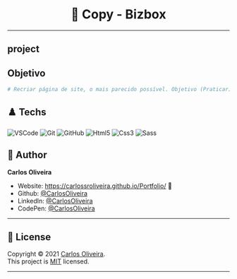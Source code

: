 <h1 align="center"> 🏴󠁧󠁢󠁥󠁮󠁧󠁿 Copy - Bizbox </h1>

---

project
---

## Objetivo
```bash
# Recriar página de site, o mais parecido possível. Objetivo (Praticar)
```

## ♟️ Techs

![VSCode](https://img.shields.io/badge/-VSCode-0085D1?style=flat-square&logo=visual-studio-code&logoColor=white)
![Git](https://img.shields.io/badge/-Git-F05032?style=flat-square&logo=git&logoColor=white)
![GitHub](https://img.shields.io/badge/-GitHub-212121?style=flat-square&logo=GitHub&logoColor=white)
![Html5](https://img.shields.io/badge/-Html5-DD4B25?style=flat-square&logo=Html5&logoColor=white)
![Css3](https://img.shields.io/badge/-Css3-146EB0?style=flat-square&logo=Css3&logoColor=white)
![Sass](https://img.shields.io/badge/-Sass-C76494?style=flat-square&logo=Sass&logoColor=white)


## 👤 Author

**Carlos Oliveira**

- Website: https://carlossroliveira.github.io/Portfolio/ 🖤
- Github: [@CarlosOliveira](https://github.com/carlossroliveira)
- LinkedIn: [@CarlosOliveira](https://www.linkedin.com/in/carlos-oliveira-ab93941a1/)
- CodePen: [@CarlosOliveira](https://codepen.io/carlosjs)

---

## 📝 License

Copyright © 2021 [Carlos Oliveira](https://github.com/carlossroliveira).<br />
This project is [MIT](https://opensource.org/licenses/MIT) licensed.

---
